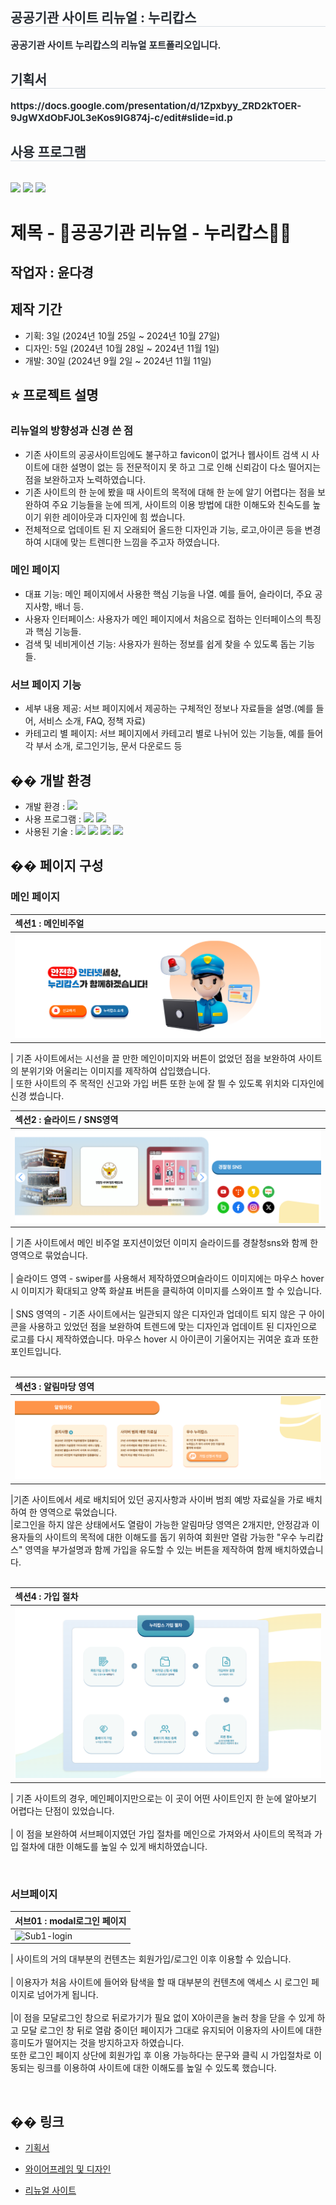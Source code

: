 <div style="text-align: left;"> 
    <h2 style="border-bottom: 1px solid #d8dee4; color: #282d33;"> 공공기관 사이트 리뉴얼 : 누리캅스 </h2>  
    <div style="font-weight: 700; font-size: 15px; text-align: left; color: #282d33;"> 공공기관 사이트 누리캅스의 리뉴얼 포트폴리오입니다.</li> </div> 
    </div>
<div style="text-align: left;"> 
    <h2 style="border-bottom: 1px solid #d8dee4; color: #282d33;"> 기획서 </h2>  
    <div style="font-weight: 700; font-size: 15px; text-align: left; color: #282d33;">https://docs.google.com/presentation/d/1Zpxbyy_ZRD2kTOER-9JgWXdObFJ0L3eKos9IG874j-c/edit#slide=id.p </li> </div> 
    </div>
    <div style="text-align: left;">
    <h2 style="border-bottom: 1px solid #d8dee4; color: #282d33;"> 사용 프로그램 </h2> <br> 
    <div style="margin: ; text-align: left;" "text-align: left;"> <img src="https://img.shields.io/badge/HTML5-E34F26?style=flat&logo=HTML5&logoColor=white">
          <img src="https://img.shields.io/badge/CSS3-1572B6?style=flat&logo=CSS3&logoColor=white">
          <img src="https://img.shields.io/badge/Javascript-F7DF1E?style=flat&logo=Javascript&logoColor=white">
          </div>
    </div>

# 제목 - 🚨공공기관 리뉴얼 - 누리캅스👮‍♂️

## 작업자 : 윤다경 

## 제작 기간
- 기획: 3일 (2024년 10월 25일 ~ 2024년 10월 27일)
- 디자인: 5일 (2024년 10월 28일 ~ 2024년 11월 1일)
- 개발: 30일 (2024년 9월 2일 ~ 2024년 11월 11일)

## ⭐️ 프로젝트 설명

### 리뉴얼의 방향성과 신경 쓴 점
- 기존 사이트의 공공사이트임에도 불구하고 favicon이 없거나 웹사이트 검색 시 사이트에 대한 설명이 없는 등 전문적이지 못 하고 그로 인해 신뢰감이 다소 떨어지는 점을 보완하고자 노력하였습니다.
- 기존 사이트의 한 눈에 봤을 때 사이트의 목적에 대해 한 눈에 알기 어렵다는 점을 보완하여 주요 기능들을 눈에 띄게, 사이트의 이용 방법에 대한 이해도와 친숙도를 높이기 위한 레이아웃과 디자인에 힘 썼습니다. 
- 전체적으로 업데이트 된 지 오래되어 올드한 디자인과 기능, 로고,아이콘 등을 변경하여 시대에 맞는 트렌디한 느낌을 주고자 하였습니다.
   

### 메인 페이지 
- 대표 기능: 메인 페이지에서 사용한 핵심 기능을 나열. 예를 들어, 슬라이더, 주요 공지사항, 배너 등.
- 사용자 인터페이스: 사용자가 메인 페이지에서 처음으로 접하는 인터페이스의 특징과 핵심 기능들.
- 검색 및 네비게이션 기능: 사용자가 원하는 정보를 쉽게 찾을 수 있도록 돕는 기능들.

### 서브 페이지 기능

- 세부 내용 제공: 서브 페이지에서 제공하는 구체적인 정보나 자료들을 설명.(예를 들어, 서비스 소개, FAQ, 정책 자료)
- 카테고리 별 페이지: 서브 페이지에서 카테고리 별로 나뉘어 있는 기능들, 예를 들어 각 부서 소개, 로그인기능, 문서 다운로드 등

## �� 개발 환경

- 개발 환경 : <img src="https://img.shields.io/badge/windows10-0078D6?style=flat-square&logo=windows10&logoColor=white"/>
- 사용 프로그램 : <img src="https://img.shields.io/badge/Vs code-007ACC?style=flat-square&logo=visualstudiocode&logoColor=white"/> <img src="https://img.shields.io/badge/figma-F24E1E?style=flat-square&logo=figma&logoColor=white"/>
- 사용된 기술 :
  <img src="https://img.shields.io/badge/html5-E34F26?style=flat-square&logo=html5&logoColor=white"> <img src="https://img.shields.io/badge/css3-1572B6?style=flat-square&logo=css3&logoColor=white"> <img src="https://img.shields.io/badge/JavaScript-F7DF1E?style=flat-square&logo=JavaScript&logoColor=white"> <img src="https://img.shields.io/badge/Swiper-6332F6?style=flat-square&logo=Swiper&logoColor=white">



## �� 페이지 구성

### 메인 페이지

| 섹션1 : 메인비주얼                                                                                                      |
| :---------------------------------------------------------------------------------------------------------------------- |
| ![MainVisual](https://github.com/yoondg/renewal2/blob/main/main.png) |

| 기존 사이트에서는 시선을 끌 만한 메인이미지와 버튼이 없었던 점을 보완하여 사이트의 분위기와 어울리는 이미지를 제작하여 삽입했습니다. 
<br>
| 또한 사이트의 주 목적인 신고와 가입 버튼 또한 눈에 잘 띌 수 있도록 위치와 디자인에 신경 썼습니다. 
<br>

| 섹션2 :   슬라이드 / SNS영역                                                                                            |
| :------------------------------------------------------------------------------------------------------------------------ |
| ![section1 - slide/banner](https://github.com/yoondg/renewal2/blob/main/sec1.png) |

| 기존 사이트에서 메인 비주얼 포지션이었던 이미지 슬라이드를 경찰청sns와 함께 한 영역으로 묶었습니다. <br>
<br>
| 슬라이드 영역 - swiper를 사용해서 제작하였으며슬라이드 이미지에는 마우스 hover 시 이미지가 확대되고 양쪽 화살표 버튼을 클릭하여 이미지를 스와이프 할 수 있습니다.<br>
<br>
| SNS 영역의 - 기존 사이트에서는 일관되지 않은 디자인과 업데이트 되지 않은 구 아이콘을 사용하고 있었던 점을 보완하여 트렌드에 맞는 디자인과 업데이트 된 디자인으로 로고를 다시 제작하였습니다. 마우스 hover 시 아이콘이 기울어지는 귀여운 효과 또한 포인트입니다. <br>
<br>

| 섹션3 :   알림마당 영역                                                                                            |
| :------------------------------------------------------------------------------------------------------------------------ |
| ![section1 - slide/banner](https://github.com/yoondg/renewal2/blob/main/sec2.png)|

|기존 사이트에서 세로 배치되어 있던 공지사항과 사이버 범죄 예방 자료실을 가로 배치하여 한 영역으로 묶었습니다.<br>
|로그인을 하지 않은 상태에서도 열람이 가능한 알림마당 영역은 2개지만, 안정감과 이용자들의 사이트의 목적에 대한 이해도를 돕기 위하여 회원만 열람 가능한 "우수 누리캅스" 영역을 부가설명과 함께 가입을 유도할 수 있는 버튼을 제작하여 함께 배치하였습니다. <br>
<br>

| 섹션4 : 가입 절차                                                                                                           |
| :----------------------------------------------------------------------------------------------------------------------- |
| ![section3 - joinprocess](https://github.com/yoondg/renewal2/blob/main/sec3.png) |

| 기존 사이트의 경우, 메인페이지만으로는 이 곳이 어떤 사이트인지 한 눈에 알아보기 어렵다는 단점이 있었습니다.<br>
<br>
| 이 점을 보완하여 서브페이지였던 가입 절차를 메인으로 가져와서 사이트의 목적과 가입 절차에 대한 이해도를 높일 수 있게 배치하였습니다.<br>

<br>



### 서브페이지

| 서브01 : modal로그인 페이지                                                                                                       |
| :------------------------------------------------------------------------------------------------------------------------ |
| ![Sub1-login]() |

| 사이트의 거의 대부분의 컨텐츠는 회원가입/로그인 이후 이용할 수 있습니다. <br>
<br>
| 이용자가 처음 사이트에 들어와 탐색을 할 때 대부분의 컨텐츠에 액세스 시 로그인 페이지로 넘어가게 됩니다. <br>
<br>
|이 점을 모달로그인 창으로 뒤로가기가 필요 없이 X아이콘을 눌러 창을 닫을 수 있게 하고 모달 로그인 창 뒤로 열람 중이던 페이지가 그대로 유지되어 이용자의 사이트에 대한 흥미도가 떨어지는 것을 방지하고자 하였습니다.<br>
또한 로그인 페이지 상단에 회원가입 후 이용 가능하다는 문구와 클릭 시 가입절차로 이동되는 링크를 이용하여 사이트에 대한 이해도를 높일 수 있도록 했습니다.<br>


<br>

## �� 링크

- [기획서](https://docs.google.com/presentation/d/1Zpxbyy_ZRD2kTOER-9JgWXdObFJ0L3eKos9IG874j-c/edit?usp=sharing)

- [와이어프레임 및 디자인](https://www.figma.com/design/FmZxgS1BKLsLJz2ZnGTEBf/%EA%B3%B5%EA%B3%B5%EA%B8%B0%EA%B4%80-%EB%A6%AC%EB%89%B4%EC%96%BC_%EC%9C%A4%EB%8B%A4%EA%B2%BD?node-id=0-1&t=MRlQXS6cKP7ev2gl-1)

- [리뉴얼 사이트](https://www.nuricops.org/index.do)

    
